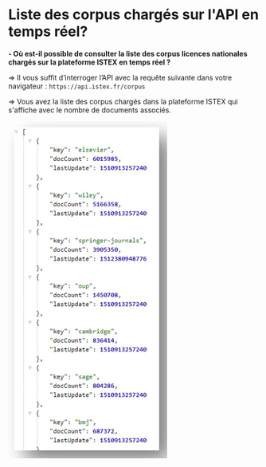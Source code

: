 # Liste des corpus chargés sur l'API en temps réel?

**- Où est-il possible de consulter la liste des corpus licences nationales chargés sur la plateforme ISTEX en temps réel ?**

=&gt; Il vous suffit d’interroger l’API avec la requête suivante dans votre navigateur : `https://api.istex.fr/corpus`

=&gt; Vous avez la liste des corpus chargés dans la plateforme ISTEX qui s'affiche avec le nombre de documents associés.

![](../.gitbook/assets/listecorpus.JPG)


